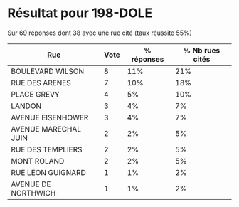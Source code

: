 # Résultat pour 198-DOLE

Sur 69 réponses dont 38 avec une rue cité (taux réussite 55%)

| Rue | Vote | % réponses | % Nb rues cités|
|-----|------|------------|----------------|
| BOULEVARD WILSON | 8 | 11% | 21%|
| RUE DES ARENES | 7 | 10% | 18%|
| PLACE GREVY | 4 | 5% | 10%|
| LANDON | 3 | 4% | 7%|
| AVENUE EISENHOWER | 3 | 4% | 7%|
| AVENUE MARECHAL JUIN | 2 | 2% | 5%|
| RUE DES TEMPLIERS | 2 | 2% | 5%|
| MONT ROLAND | 2 | 2% | 5%|
| RUE LEON GUIGNARD | 1 | 1% | 2%|
| AVENUE DE NORTHWICH | 1 | 1% | 2%|
